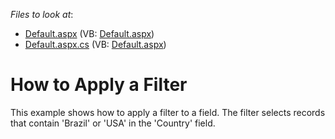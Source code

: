 <!-- default file list -->
*Files to look at*:

* [Default.aspx](./CS/ASPxPivotGrid_ApplyFilter/Default.aspx) (VB: [Default.aspx](./VB/ASPxPivotGrid_ApplyFilter/Default.aspx))
* [Default.aspx.cs](./CS/ASPxPivotGrid_ApplyFilter/Default.aspx.cs) (VB: [Default.aspx](./VB/ASPxPivotGrid_ApplyFilter/Default.aspx))
<!-- default file list end -->
# How to Apply a Filter


<p>This example shows how to apply a filter to a field. The filter selects records that contain 'Brazil' or 'USA' in the 'Country' field.</p>

<br/>


